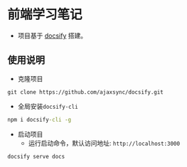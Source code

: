 # 前端学习笔记
* 项目基于 [docsify](https://docsify.js.org/#/zh-cn/) 搭建。

## 使用说明
* 克隆项目
```
git clone https://github.com/ajaxsync/docsify.git
```
* 全局安装`docsify-cli`
```cmd
npm i docsify-cli -g
```

* 启动项目
  - 运行启动命令，默认访问地址: `http://localhost:3000`
```
docsify serve docs
```


